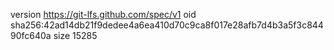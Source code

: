 version https://git-lfs.github.com/spec/v1
oid sha256:42ad14db21f9dedee4a6ea410d70c9ca8f017e28afb7d4b3a5f3c84490fc640a
size 15285

